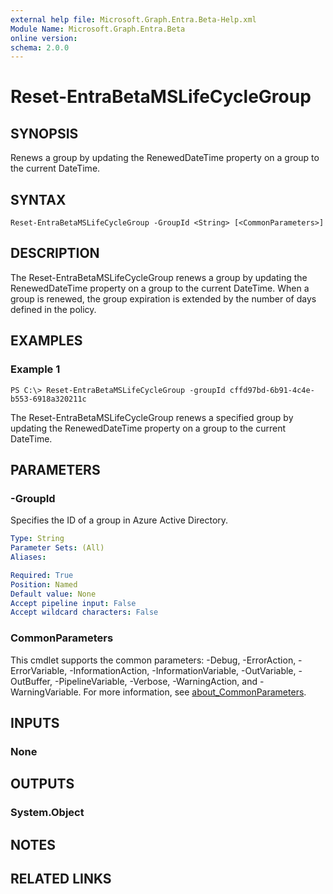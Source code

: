 ```yaml
---
external help file: Microsoft.Graph.Entra.Beta-Help.xml
Module Name: Microsoft.Graph.Entra.Beta
online version:
schema: 2.0.0
---
```


# Reset-EntraBetaMSLifeCycleGroup

## SYNOPSIS
Renews a group by updating the RenewedDateTime property on a group to the current DateTime.

## SYNTAX

```
Reset-EntraBetaMSLifeCycleGroup -GroupId <String> [<CommonParameters>]
```

## DESCRIPTION
The Reset-EntraBetaMSLifeCycleGroup renews a group by updating the RenewedDateTime property on a group to the current DateTime.
When a group is renewed, the group expiration is extended by the number of days defined in the policy.

## EXAMPLES

### Example 1
```
PS C:\> Reset-EntraBetaMSLifeCycleGroup -groupId cffd97bd-6b91-4c4e-b553-6918a320211c
```

The Reset-EntraBetaMSLifeCycleGroup renews a specified group by updating the RenewedDateTime property on a group to the current DateTime.

## PARAMETERS

### -GroupId
Specifies the ID of a group in Azure Active Directory.

```yaml
Type: String
Parameter Sets: (All)
Aliases:

Required: True
Position: Named
Default value: None
Accept pipeline input: False
Accept wildcard characters: False
```

### CommonParameters
This cmdlet supports the common parameters: -Debug, -ErrorAction, -ErrorVariable, -InformationAction, -InformationVariable, -OutVariable, -OutBuffer, -PipelineVariable, -Verbose, -WarningAction, and -WarningVariable. For more information, see [about_CommonParameters](http://go.microsoft.com/fwlink/?LinkID=113216).

## INPUTS

### None
## OUTPUTS

### System.Object
## NOTES

## RELATED LINKS
